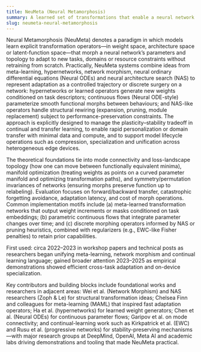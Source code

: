 ```yaml
---
title: NeuMeta (Neural Metamorphosis)
summary: A learned set of transformations that enable a neural network to change its internal structure and functional mapping across tasks or domains while preserving performance and transferable knowledge.
slug: neumeta-neural-metamorphosis
---
```


Neural Metamorphosis (NeuMeta) denotes a paradigm in which models learn explicit transformation operators—in weight space, architecture space or latent-function space—that morph a neural network’s parameters and topology to adapt to new tasks, domains or resource constraints without retraining from scratch. Practically, NeuMeta systems combine ideas from meta-learning, hypernetworks, network morphism, neural ordinary differential equations (Neural ODEs) and neural architecture search (NAS) to represent adaptation as a controlled trajectory or discrete surgery on a network: hypernetworks or learned operators generate new weights conditioned on task descriptors; continuous flows (Neural ODE-style) parameterize smooth functional morphs between behaviours; and NAS-like operators handle structural rewiring (expansion, pruning, module replacement) subject to performance-preservation constraints. The approach is explicitly designed to manage the plasticity–stability tradeoff in continual and transfer learning, to enable rapid personalization or domain transfer with minimal data and compute, and to support model lifecycle operations such as compression, specialization and unification across heterogeneous edge devices.

The theoretical foundations tie into mode connectivity and loss-landscape topology (how one can move between functionally equivalent minima), manifold optimization (treating weights as points on a curved parameter manifold and optimizing transformation paths), and symmetry/permutation invariances of networks (ensuring morphs preserve function up to relabeling). Evaluation focuses on forward/backward transfer, catastrophic forgetting avoidance, adaptation latency, and cost of morph operations. Common implementation motifs include (a) meta-learned transformation networks that output weight increments or masks conditioned on task embeddings; (b) parametric continuous flows that integrate parameter changes over time; and (c) discrete morphing operators informed by NAS or pruning heuristics, combined with regularizers (e.g., EWC-like Fisher penalties) to retain prior capabilities.

First used: circa 2022–2023 in workshop papers and technical posts as researchers began unifying meta-learning, network morphism and continual learning language; gained broader attention 2023–2025 as empirical demonstrations showed efficient cross-task adaptation and on-device specialization.

Key contributors and building blocks include foundational works and researchers in adjacent areas: Wei et al. (Network Morphism) and NAS researchers (Zoph & Le) for structural transformation ideas; Chelsea Finn and colleagues for meta-learning (MAML) that inspired fast adaptation operators; Ha et al. (hypernetworks) for learned weight generators; Chen et al. (Neural ODEs) for continuous parameter flows; Garipov et al. on mode connectivity; and continual-learning work such as Kirkpatrick et al. (EWC) and Rusu et al. (progressive networks) for stability-preserving mechanisms—with major research groups at DeepMind, OpenAI, Meta AI and academic labs driving demonstrations and tooling that made NeuMeta practical.